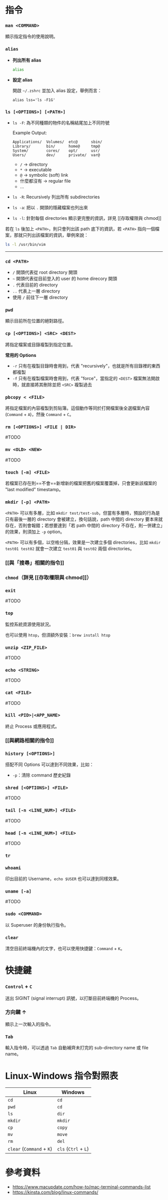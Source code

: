 # 指令

### `man <COMMAND>`

顯示指定指令的使用說明。

### `alias`

- **列出所有 alias**

    ```bash
    alias
    ```

- **設定 alias**

    開啟 `~/.zshrc` 並加入 alias 設定，舉例而言：

    ```plaintext
    alias lss='ls -F1G'
    ```

### `ls [<OPTIONS>] [<PATH>]`

- `ls -F`: 為不同種類的物件的名稱結尾加上不同符號

    Example Output:

    ```plaintext
    Applications/  Volumes/  etc@      sbin/
    Library/       bin/      home@     tmp@
    System/        cores/    opt/      usr/
    Users/         dev/      private/  var@
    ```

    - `/` $\to$ directory
    - `*` $\to$ executable
    - `@` $\to$ symbolic (soft) link
    - 什麼都沒有 $\to$ regular file
    - ...

- `ls -R`: Recursively 列出所有 subdirectories

- `ls -a`: 把以 `.` 開頭的隱藏檔案也列出來

- `ls -l`: 針對每個 directories 顯示更完整的資訊，詳見 [[存取權限與 chmod]]

若在 `ls` 後加上 `<PATH>`，則只會列出該 path 底下的資訊，若 `<PATH>` 指向一個檔案，那就只列出該檔案的資訊，舉例來說：

```bash
ls -l /usr/bin/vim
```

---

### `cd <PATH>`

- `/` 開頭代表從 root directory 開頭
- `~` 開頭代表從目前登入的 user 的 home direcory 開頭
- `.` 代表目前的 directory
- `..` 代表上一層 directory
- 使用 `/` 前往下一層 directory

### `pwd`

顯示目前所在位置的絕對路徑。

### `cp [<OPTIONS>] <SRC> <DEST>`

將指定檔案或目錄複製到指定位置。

**常用的 Options**

- `-r` 只有在複製目錄時會用到，代表 "recursively"，也就是所有目錄裡的東西都複製
- `-f` 只有在複製檔案時會用到，代表 "force"，當指定的 `<DEST>` 檔案無法開啟時，就直接將其刪除並把 `<SRC>` 複製過去

### `pbcopy < <FILE>`

將指定檔案的內容複製到剪貼簿。這個動作等同於打開檔案後全選檔案內容 (`Command` + `A`)，然後 `Command` + `C`。

### `rm [<OPTIONS>] <FILE | DIR>`

#TODO 

### `mv <OLD> <NEW>`

#TODO 

### `touch [-m] <FILE>`

若檔案已存在則==不會==新增新的檔案把舊的檔案覆蓋掉，只會更新該檔案的 "last modified" timestamp。

### `mkdir [-p] <PATH>`

`<PATH>` 可以有多層，比如 `mkdir test/test-sub`，但當有多層時，預設的行為是只有最後一層的 directory 會被建立，換句話說，path 中間的 directory 要本來就存在，否則會報錯；若想要達到「若 path 中間的 directory 不存在，則一併建立」的效果，則須加上 `-p` option。

`<PATH>` 可以有多個，以空格分隔，效果是一次建立多個 directories，比如 `mkdir test01 test02` 就會一次建立 `test01` 與 `test02` 兩個 directories。

### [[與「搜尋」相關的指令]]

### `chmod`（詳見 [[存取權限與 chmod]]）

### `exit`

#TODO 

### `top`

監控系統資源使用狀況。

也可以使用 `htop`，但須額外安裝：`brew install htop`

### `unzip <ZIP_FILE>`

#TODO 

### `echo <STRING>`

#TODO 

### `cat <FILE>`

#TODO 

### `kill <PID>|<APP_NAME>`

終止 Process 或應用程式。

### [[與網路相關的指令]]

### `history [<OPTIONS>]`

搭配不同 Options 可以達到不同效果，比如：

- `-p`：清除 command 歷史紀錄

### `shred [<OPTIONS>] <FILE>`

#TODO 

### `tail [-n <LINE_NUM>] <FILE>`

#TODO 

### `head [-n <LINE_NUM>] <FILE>`

#TODO 

### `tr`

### `whoami`

印出目前的 Username，`echo $USER` 也可以達到同樣效果。

### `uname [-a]`

#TODO 

### `sudo <COMMAND>`

以 Superuser 的身份執行指令。

### `clear`

清空目前終端機內的文字，也可以使用快捷鍵：`Command` + `K`。

# 快捷鍵

### `Control` + `C`

送出 SIGINT (signal interrupt) 訊號，以打斷目前終端機的 Process。

### 方向鍵 $\uparrow$

顯示上一次輸入的指令。

### `Tab`

輸入指令時，可以透過 `Tab` 自動補齊未打完的 sub-directory name 或 file name。

# Linux-Windows 指令對照表

| Linux | Windows |
|-|-|
|`cd`|`cd`|
|`pwd`|`cd`|
|`ls`|`dir`|
|`mkdir`|`mkdir`|
|`cp`|`copy`|
|`mv`|`move`|
|`rm`|`del`|
|`clear` (`Command` + `K`)|`cls` (`Ctrl` + `L`)|

# 參考資料

- <https://www.macupdate.com/how-to/mac-terminal-commands-list>
- <https://kinsta.com/blog/linux-commands/>